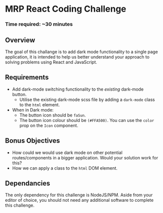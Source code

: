 # MRP React Coding Challenge

### Time required: ~30 minutes

## Overview
The goal of this challange is to add dark mode functionality to a single page application, it is intended to help us better understand your approach to solving problems using React and JavaScript.

## Requirements
- Add dark-mode switching functionality to the *existing* dark-mode button.
  - Utilise the existing dark-mode scss file by adding a `dark-mode` class to the `html` element.
- When in Dark mode:
  - The button icon should be `faSun`.
  - The button icon colour should be `(#FFA500)`. You can use the `color` prop on the `Icon` component.

## Bonus Objectives
- How could we would use dark mode on other potential routes/components in a bigger application. Would your solution work for this?
- How we can apply a class to the `html` DOM element.

## Dependancies
The only dependency for this challenge is NodeJS/NPM. Aside from your editor of choice, you should not need any additional software to complete this challenge.
